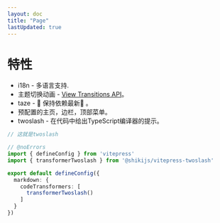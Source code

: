```yaml
---
layout: doc
title: "Page"
lastUpdated: true
---
```


# 特性
- i18n - 多语言支持.
- 主题切换动画 - [View Transitions API](https://developer.mozilla.org/en-US/docs/Web/API/View_Transitions_API)。
- taze - 🥦 保持依赖最新🥦 。
- 预配置的主页，边栏，顶部菜单。
- twoslash - 在代码中给出TypeScript编译器的提示。

```ts twoslash
// 这就是twoslash

// @noErrors
import { defineConfig } from 'vitepress'
import { transformerTwoslash } from '@shikijs/vitepress-twoslash'

export default defineConfig({
  markdown: {
    codeTransformers: [
      transformerTwoslash() 
    ]
  }
})
```